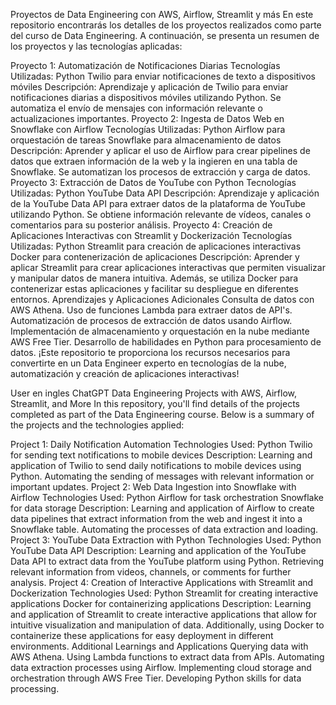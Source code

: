 
Proyectos de Data Engineering con AWS, Airflow, Streamlit y más
En este repositorio encontrarás los detalles de los proyectos realizados como parte del curso de Data Engineering. A continuación, se presenta un resumen de los proyectos y las tecnologías aplicadas:

Proyecto 1: Automatización de Notificaciones Diarias
Tecnologías Utilizadas:
Python
Twilio para enviar notificaciones de texto a dispositivos móviles
Descripción:
Aprendizaje y aplicación de Twilio para enviar notificaciones diarias a dispositivos móviles utilizando Python. Se automatiza el envío de mensajes con información relevante o actualizaciones importantes.
Proyecto 2: Ingesta de Datos Web en Snowflake con Airflow
Tecnologías Utilizadas:
Python
Airflow para orquestación de tareas
Snowflake para almacenamiento de datos
Descripción:
Aprender y aplicar el uso de Airflow para crear pipelines de datos que extraen información de la web y la ingieren en una tabla de Snowflake. Se automatizan los procesos de extracción y carga de datos.
Proyecto 3: Extracción de Datos de YouTube con Python
Tecnologías Utilizadas:
Python
YouTube Data API
Descripción:
Aprendizaje y aplicación de la YouTube Data API para extraer datos de la plataforma de YouTube utilizando Python. Se obtiene información relevante de vídeos, canales o comentarios para su posterior análisis.
Proyecto 4: Creación de Aplicaciones Interactivas con Streamlit y Dockerización
Tecnologías Utilizadas:
Python
Streamlit para creación de aplicaciones interactivas
Docker para contenerización de aplicaciones
Descripción:
Aprender y aplicar Streamlit para crear aplicaciones interactivas que permiten visualizar y manipular datos de manera intuitiva. Además, se utiliza Docker para contenerizar estas aplicaciones y facilitar su despliegue en diferentes entornos.
Aprendizajes y Aplicaciones Adicionales
Consulta de datos con AWS Athena.
Uso de funciones Lambda para extraer datos de API's.
Automatización de procesos de extracción de datos usando Airflow.
Implementación de almacenamiento y orquestación en la nube mediante AWS Free Tier.
Desarrollo de habilidades en Python para procesamiento de datos.
¡Este repositorio te proporciona los recursos necesarios para convertirte en un Data Engineer experto en tecnologías de la nube, automatización y creación de aplicaciones interactivas!

User
en ingles
ChatGPT
Data Engineering Projects with AWS, Airflow, Streamlit, and More
In this repository, you'll find details of the projects completed as part of the Data Engineering course. Below is a summary of the projects and the technologies applied:

Project 1: Daily Notification Automation
Technologies Used:
Python
Twilio for sending text notifications to mobile devices
Description:
Learning and application of Twilio to send daily notifications to mobile devices using Python. Automating the sending of messages with relevant information or important updates.
Project 2: Web Data Ingestion into Snowflake with Airflow
Technologies Used:
Python
Airflow for task orchestration
Snowflake for data storage
Description:
Learning and application of Airflow to create data pipelines that extract information from the web and ingest it into a Snowflake table. Automating the processes of data extraction and loading.
Project 3: YouTube Data Extraction with Python
Technologies Used:
Python
YouTube Data API
Description:
Learning and application of the YouTube Data API to extract data from the YouTube platform using Python. Retrieving relevant information from videos, channels, or comments for further analysis.
Project 4: Creation of Interactive Applications with Streamlit and Dockerization
Technologies Used:
Python
Streamlit for creating interactive applications
Docker for containerizing applications
Description:
Learning and application of Streamlit to create interactive applications that allow for intuitive visualization and manipulation of data. Additionally, using Docker to containerize these applications for easy deployment in different environments.
Additional Learnings and Applications
Querying data with AWS Athena.
Using Lambda functions to extract data from APIs.
Automating data extraction processes using Airflow.
Implementing cloud storage and orchestration through AWS Free Tier.
Developing Python skills for data processing.
